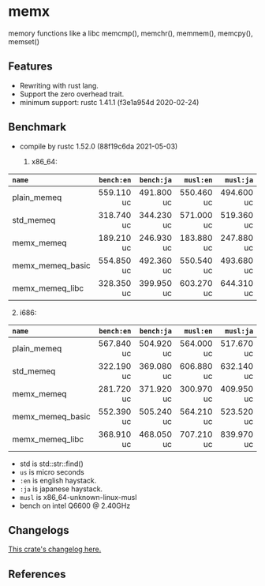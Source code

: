 # memx
memory functions like a libc memcmp(), memchr(), memmem(), memcpy(), memset()

## Features

* Rewriting with rust lang.
* Support the zero overhead trait.
* minimum support: rustc 1.41.1 (f3e1a954d 2020-02-24)

## Benchmark

- compile by rustc 1.52.0 (88f19c6da 2021-05-03)

  1. x86_64:

|         `name`          | `bench:en`  | `bench:ja`  |  `musl:en`  |  `musl:ja`  |
|:------------------------|------------:|------------:|------------:|------------:|
| plain_memeq             |  559.110 uc |  491.800 uc |  550.460 uc |  494.600 uc |
| std_memeq               |  318.740 uc |  344.230 uc |  571.000 uc |  519.360 uc |
| memx_memeq              |  189.210 uc |  246.930 uc |  183.880 uc |  247.880 uc |
| memx_memeq_basic        |  554.850 uc |  492.360 uc |  550.540 uc |  493.680 uc |
| memx_memeq_libc         |  328.350 uc |  399.950 uc |  603.270 uc |  644.310 uc |

  2. i686:

|         `name`          | `bench:en`  | `bench:ja`  |  `musl:en`  |  `musl:ja`  |
|:------------------------|------------:|------------:|------------:|------------:|
| plain_memeq             |  567.840 uc |  504.920 uc |  564.000 uc |  517.670 uc |
| std_memeq               |  322.190 uc |  369.080 uc |  606.880 uc |  632.140 uc |
| memx_memeq              |  281.720 uc |  371.920 uc |  300.970 uc |  409.950 uc |
| memx_memeq_basic        |  552.390 uc |  505.240 uc |  564.210 uc |  523.520 uc |
| memx_memeq_libc         |  368.910 uc |  468.050 uc |  707.210 uc |  839.970 uc |

- std is std::str::find()
- `us` is micro seconds
- `:en` is english haystack.
- `:ja` is japanese haystack.
- `musl` is x86_64-unknown-linux-musl
- bench on intel Q6600 @ 2.40GHz


## Changelogs

[This crate's changelog here.](https://github.com/aki-akaguma/memx/blob/main/CHANGELOG.md)


## References
